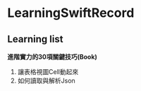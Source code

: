 # LearningSwiftRecord

Learning list
--------------
**進階實力的30項關鍵技巧(Book)**

1. 讓表格視圖Cell動起來
2. 如何讀取與解析Json
